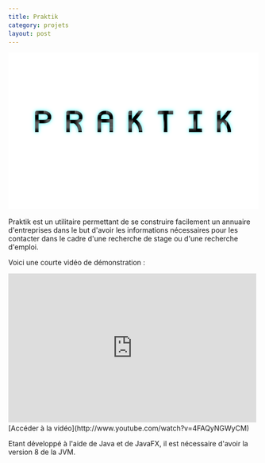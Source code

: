 ```yaml
---
title: Praktik
category: projets
layout: post
---
```


![Praktik logo](/data/praktik/logo.png)

Praktik est un utilitaire permettant de se construire facilement un annuaire d'entreprises dans le but d'avoir les informations nécessaires pour les contacter dans le cadre d'une recherche de stage ou d'une recherche d'emploi.

Voici une courte vidéo de démonstration :

<iframe width="500" height="300" src="https://www.youtube.com/embed/4FAQyNGWyCM" frameborder="0" allowfullscreen></iframe>
[Accéder à la vidéo](http://www.youtube.com/watch?v=4FAQyNGWyCM)

Etant développé à l'aide de Java et de JavaFX, il est nécessaire d'avoir la version 8 de la JVM.
